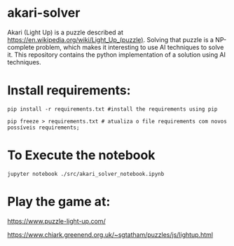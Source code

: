 # akari-solver
Akari (Light Up) is a puzzle described at https://en.wikipedia.org/wiki/Light_Up_(puzzle). Solving that puzzle is a NP-complete problem, which makes it interesting to use AI techniques to solve it. This repository contains the python implementation of a solution using AI techniques. 

# Install requirements:
```
pip install -r requirements.txt #install the requirements using pip

pip freeze > requirements.txt # atualiza o file requirements com novos possíveis requirements;
```

# To Execute the notebook

```
jupyter notebook ./src/akari_solver_notebook.ipynb
```

# Play the game at: 

https://www.puzzle-light-up.com/

https://www.chiark.greenend.org.uk/~sgtatham/puzzles/js/lightup.html
